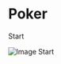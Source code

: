 # Poker
Start

![Image Start](https://lh3.googleusercontent.com/qJOvkUGCldBKiC6Ous8L3lnFR9zbw-8vxOYoC1FoSpvoWGVyatTp7RMeo7ChKh_5OfMEiQIfgN3N0-5_q-VTrbwYHqRNCRnJOzVlgsikVCwxMvvGNinSbfXSiAc693RqoODJ4qTlMvcng-HHpzttPB2o9JnrQosimIAtvFzlbA-yaM65oaAyxfoz6-6a_WLHoujmdt_0kcFA7sh60VV4vSvfg_S4_ZmgqdNO6pUn7aHEZpItHtEQmmmpIhX2HNh2p-_2ujOjPmP5XejMtjm4b1-iv4jz-a_DcIYn09ZYZja7lmQcSbqKCdos9fBqNNuQ1avVCc-St_cfRf4snFE_XKZiL1KMxCXZiPV6kkvqyFGlxkkYIPPQFoM95QXC8k6wUtDTvDR9bxIlMaulJjl4O69g-KExQgSu_8YtBJaXxmJj_tYev3LRUQktAIBqbSCO7RcEC1l3Z8Kx7TDcaHlLpdvwRAVm4hDV9gmeCJfBnf3QFJ5Pjjnr8rlKlCziaPUcVM-BmjfQIY5hCK13ur2ArhV0upgihvj6QxAvbKFX8-oeyESz8Oztz_ZKyivMQlt_bd50rI6NM4BfGRseVC_1H2K1iQ=w538-h955-no)
